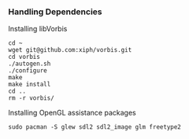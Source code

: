 ### Handling Dependencies  


Installing libVorbis
```
cd ~
wget git@github.com:xiph/vorbis.git
cd vorbis
./autogen.sh
./configure
make
make install
cd ..
rm -r vorbis/
```

Installing OpenGL assistance packages
```
sudo pacman -S glew sdl2 sdl2_image glm freetype2
```
